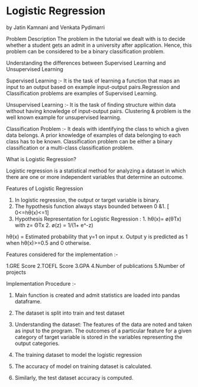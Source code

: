 # Logistic Regression
by Jatin Kamnani and Venkata Pydimarri

Problem Description 
The problem in the tutorial we dealt with is to decide whether a student gets an admit in a university after application. Hence, this problem can be considered to be a binary classification problem.

Understanding the differences between Supervised Learning and Unsupervised Learning

Supervised Learning :- It is the task of learning a function that maps an input to an output based on example input-output pairs.Regression and Classification problems are examples of Supervised Learning.

Unsupervised Learning :- It is the task of finding structure within data without having knowledge of input-output pairs. Clustering & problem is the well known example for unsupervised learning.

Classification Problem :- It deals with identifying the class to which a given data belongs. A prior knowledge of examples of data belonging to each class has to be known. Classification problem can be either a binary classification or a multi-class classification problem.

What is Logistic Regression?

Logistic regression is a statistical method for analyzing a dataset in which there are one or more independent variables that determine an outcome.

Features of Logistic Regression

1. In logistic regression, the output or target variable is binary.
2. The hypothesis function always stays bounded between 0 &1. [ 0<=hθ(x)<=1]
3. Hypothesis Representation for Logistic Regression :
          1. hθ(x)= ø(θTx) with z= ΘTx
          2. ø(z) = 1/(1+ e^-z)

hθ(x) = Estimated probability that y=1 on input x. Output y is predicted as 1 when hθ(x)>=0.5 and 0 otherwise.

Features considered for the implementation :-

1.GRE Score
2.TOEFL Score
3.GPA
4.Number of publications
5.Number of projects

Implementation Procedure :-

1. Main function is created and admit statistics are loaded into pandas dataframe. 
2. The dataset is split into train and test dataset
3. Understanding the dataset:
  The features of the data are noted and taken as input to the program. The outcomes of a particular feature for a given category of target variable is stored in the variables representing the output categories. 

4. The training dataset to model the logistic regression
5. The accuracy of model on training dataset is calculated.
6. Similarly, the test dataset accuracy is computed.

